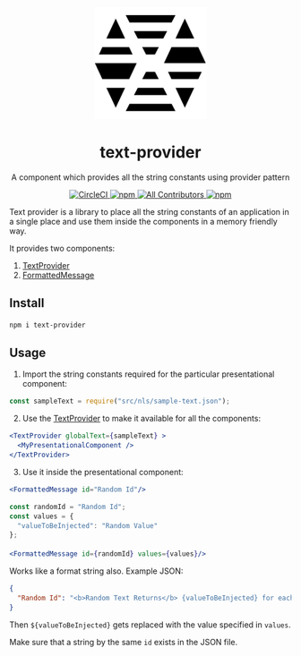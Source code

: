 <div align="center">
    <img
        width="200" height="200"
        src="./logo.png"
    />
    <h1>text-provider</h1>
    <p>
        A component which provides all the string constants using provider pattern
    </p>
</div>

<div align="center">
    <a href="https://circleci.com/gh/intuit/text-provider">
        <img
            src="https://img.shields.io/circleci/project/github/intuit/text-provider/master.svg?style=flat-square&logo=circleci"
            alt="CircleCI"
        />
    </a>
    <a href="https://www.npmjs.com/package/text-provider">
        <img
            src="https://img.shields.io/npm/v/text-provider.svg?style=flat-square&logo=npm"
            alt="npm"
        />
    </a>
    <a href="https://github.com/intuit/text-provider/graphs/contributors">
        <img
            src="https://img.shields.io/badge/all_contributors-1-orange.svg?style=flat-square&logo=github"
            alt="All Contributors"
        />
    </a>
    <a href="https://www.npmjs.com/package/text-provider">
        <img
            src="https://img.shields.io/npm/dt/text-provider.svg?style=flat-square&logo=npm"
            alt="npm"
        />
    </a>
</div>

Text provider is a library to place all the string constants of an application in a single place and use them inside the components in a memory friendly way.

It provides two components:

1. [TextProvider](src/TextProvider/index.js)
2. [FormattedMessage](src/FormattedMessage/index.js)

## Install

```bash
npm i text-provider
```

## Usage

1. Import the string constants required for the particular presentational component:

```javascript
const sampleText = require("src/nls/sample-text.json");
```

2. Use the [TextProvider](src/TextProvider/index.js) to make it available for all the components:

```jsx
<TextProvider globalText={sampleText} >
  <MyPresentationalComponent />
</TextProvider>
```

3. Use it inside the presentational component:

```jsx
<FormattedMessage id="Random Id"/>
```

```jsx
const randomId = "Random Id";
const values = {
  "valueToBeInjected": "Random Value"
};

<FormattedMessage id={randomId} values={values}/>
```

Works like a format string also. Example JSON:

```json
{
  "Random Id": "<b>Random Text Returns</b> {valueToBeInjected} for each text)"
}
```

Then ``${valueToBeInjected}`` gets replaced with the value specified in `values`.

Make sure that a string by the same `id` exists in the JSON file.
